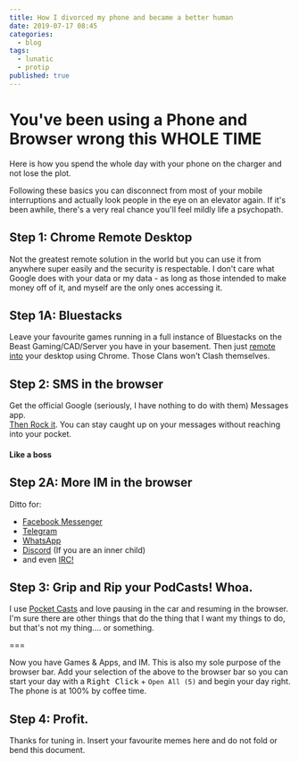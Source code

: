 ```yaml
---
title: How I divorced my phone and became a better human
date: 2019-07-17 08:45
categories:
  - blog
tags:
  - lunatic
  - protip
published: true
---
```


# You've been using a Phone and Browser wrong this WHOLE TIME

Here is how you spend the whole day with your phone on the charger and not lose the plot.  

Following these basics you can disconnect from most of your mobile interruptions and actually look people in the eye on an elevator again.  If it's been awhile, there's a very real chance you'll feel mildly life a psychopath.

## Step 1:  Chrome Remote Desktop

Not the greatest remote solution in the world but you can use it from anywhere super easily and the security is respectable.  I don't care what Google does with your data or my data - as long as those intended to make money off of it, and myself are the only ones accessing it. 

## Step 1A:  Bluestacks

Leave your favourite games running in a full instance of Bluestacks on the Beast Gaming/CAD/Server you have in your basement.  Then just [remote into](HTTPS://remotedesktop.google.com) your desktop using Chrome.  Those Clans won't Clash themselves.

## Step 2:  SMS in the browser

Get the official Google (seriously, I have nothing to do with them) Messages app.  
[Then Rock it](https://messages.android.com). You can stay caught up on your messages without reaching into your pocket.

#### Like a boss

## Step 2A:  More IM in the browser

Ditto for: 
 * [Facebook Messenger](https://www.messenger.com)
 * [Telegram](https://web.telegram.org)
 * [WhatsApp](https://web.whatsapp.com)
 * [Discord](https://discordapp.com/channels/@me) (If you are an inner child)
 * and even [IRC!](https://webchat.freenode.net/)

## Step 3:  Grip and Rip your PodCasts!  Whoa.

I use [Pocket Casts](https://play.pocketcasts.com) and love pausing in the car and resuming in the browser.  I'm sure there are other things that do the thing that I want my things to do, but that's not my thing.... or something.

===

 Now you have Games & Apps, and IM. 
 This is also my sole purpose of the browser bar.  Add your selection of the above to the browser bar so you can start your day with a <kbd>Right Click</kbd> + `Open All (5)` and begin your day right.  The phone is at 100% by coffee time. 


## Step 4:  Profit. 

 Thanks for tuning in.  Insert your favourite memes here and do not fold or bend this document. 
